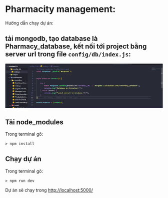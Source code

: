 # Pharmacity management:

Hướng dẫn chạy dự án:

## tải mongodb, tạo database là Pharmacy_database, kết nối tới project bằng server url trong file `config/db/index.js`:

![1](1.png)

## Tải node_modules

Trong terminal gõ:

```shell
> npm install
```

## Chạy dự án

Trong terminal gõ:

```shell
> npm run dev
```

Dự án sẽ chạy trong [http://localhost:5000/](http://localhost:5000/)